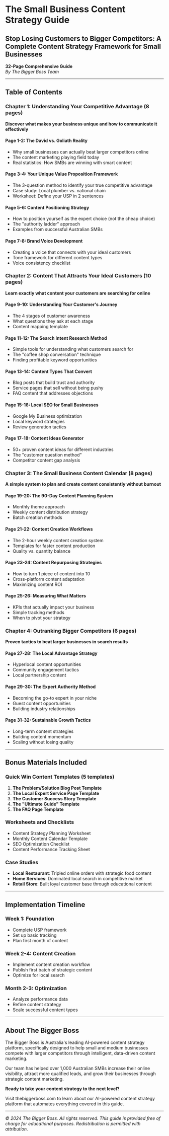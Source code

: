 # The Small Business Content Strategy Guide
## Stop Losing Customers to Bigger Competitors: A Complete Content Strategy Framework for Small Businesses

**32-Page Comprehensive Guide**  
*By The Bigger Boss Team*

---

## Table of Contents

### Chapter 1: Understanding Your Competitive Advantage (8 pages)
**Discover what makes your business unique and how to communicate it effectively**

#### Page 1-2: The David vs. Goliath Reality
- Why small businesses can actually beat larger competitors online
- The content marketing playing field today
- Real statistics: How SMBs are winning with smart content

#### Page 3-4: Your Unique Value Proposition Framework
- The 3-question method to identify your true competitive advantage
- Case study: Local plumber vs. national chain
- Worksheet: Define your USP in 2 sentences

#### Page 5-6: Content Positioning Strategy
- How to position yourself as the expert choice (not the cheap choice)
- The "authority ladder" approach
- Examples from successful Australian SMBs

#### Page 7-8: Brand Voice Development
- Creating a voice that connects with your ideal customers
- Tone framework for different content types
- Voice consistency checklist

### Chapter 2: Content That Attracts Your Ideal Customers (10 pages)
**Learn exactly what content your customers are searching for online**

#### Page 9-10: Understanding Your Customer's Journey
- The 4 stages of customer awareness
- What questions they ask at each stage
- Content mapping template

#### Page 11-12: The Search Intent Research Method
- Simple tools for understanding what customers search for
- The "coffee shop conversation" technique
- Finding profitable keyword opportunities

#### Page 13-14: Content Types That Convert
- Blog posts that build trust and authority
- Service pages that sell without being pushy
- FAQ content that addresses objections

#### Page 15-16: Local SEO for Small Businesses
- Google My Business optimization
- Local keyword strategies
- Review generation tactics

#### Page 17-18: Content Ideas Generator
- 50+ proven content ideas for different industries
- The "customer question method"
- Competitor content gap analysis

### Chapter 3: The Small Business Content Calendar (8 pages)
**A simple system to plan and create content consistently without burnout**

#### Page 19-20: The 90-Day Content Planning System
- Monthly theme approach
- Weekly content distribution strategy
- Batch creation methods

#### Page 21-22: Content Creation Workflows
- The 2-hour weekly content creation system
- Templates for faster content production
- Quality vs. quantity balance

#### Page 23-24: Content Repurposing Strategies
- How to turn 1 piece of content into 10
- Cross-platform content adaptation
- Maximizing content ROI

#### Page 25-26: Measuring What Matters
- KPIs that actually impact your business
- Simple tracking methods
- When to pivot your strategy

### Chapter 4: Outranking Bigger Competitors (6 pages)
**Proven tactics to beat larger businesses in search results**

#### Page 27-28: The Local Advantage Strategy
- Hyperlocal content opportunities
- Community engagement tactics
- Local partnership content

#### Page 29-30: The Expert Authority Method
- Becoming the go-to expert in your niche
- Guest content opportunities
- Building industry relationships

#### Page 31-32: Sustainable Growth Tactics
- Long-term content strategies
- Building content momentum
- Scaling without losing quality

---

## Bonus Materials Included

### Quick Win Content Templates (5 templates)
1. **The Problem/Solution Blog Post Template**
2. **The Local Expert Service Page Template**
3. **The Customer Success Story Template**
4. **The "Ultimate Guide" Template**
5. **The FAQ Page Template**

### Worksheets and Checklists
- Content Strategy Planning Worksheet
- Monthly Content Calendar Template
- SEO Optimization Checklist
- Content Performance Tracking Sheet

### Case Studies
- **Local Restaurant**: Tripled online orders with strategic food content
- **Home Services**: Dominated local search in competitive market
- **Retail Store**: Built loyal customer base through educational content

---

## Implementation Timeline

### Week 1: Foundation
- Complete USP framework
- Set up basic tracking
- Plan first month of content

### Week 2-4: Content Creation
- Implement content creation workflow
- Publish first batch of strategic content
- Optimize for local search

### Month 2-3: Optimization
- Analyze performance data
- Refine content strategy
- Scale successful content types

---

## About The Bigger Boss

The Bigger Boss is Australia's leading AI-powered content strategy platform, specifically designed to help small and medium businesses compete with larger competitors through intelligent, data-driven content marketing.

Our team has helped over 1,000 Australian SMBs increase their online visibility, attract more qualified leads, and grow their businesses through strategic content marketing.

**Ready to take your content strategy to the next level?**

Visit thebiggerboss.com to learn about our AI-powered content strategy platform that automates everything covered in this guide.

---

*© 2024 The Bigger Boss. All rights reserved. This guide is provided free of charge for educational purposes. Redistribution is permitted with attribution.*